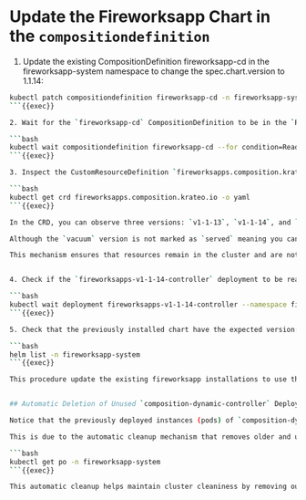 # Update the Fireworksapp Chart in the `compositiondefinition`

1. Update the existing CompositionDefinition fireworksapp-cd in the fireworksapp-system namespace to change the spec.chart.version to 1.1.14:
```bash
kubectl patch compositiondefinition fireworksapp-cd -n fireworksapp-system --type=merge -p '{"spec":{"chart":{"version":"1.1.14"}}}'
```{{exec}}

2. Wait for the `fireworksapp-cd` CompositionDefinition to be in the `Ready=True` condition in the `fireworksapp-system` namespace:

```bash
kubectl wait compositiondefinition fireworksapp-cd --for condition=Ready=True --namespace fireworksapp-system --timeout=600s
```{{exec}}

3. Inspect the CustomResourceDefinition `fireworksapps.composition.krateo.io` to see the added version:

```bash
kubectl get crd fireworksapps.composition.krateo.io -o yaml
```{{exec}}

In the CRD, you can observe three versions: `v1-1-13`, `v1-1-14`, and `vacuum`. When you create a new version of a CRD, the stored version of the resource will be marked as `vacuum`. 

Although the `vacuum` version is not marked as `served` meaning you cannot create new resources of this version—it is used to store any resource of this type moving forward. Resources are validated against either the `v1-1-14` or `v1-1-13` version and then stored as the `vacuum` version.

This mechanism ensures that resources remain in the cluster and are not deleted when you update the chart version, while still providing validation for the resources.


4. Check if the `fireworksapps-v1-1-14-controller` deployment to be ready in the `fireworksapp-system` namespace:

```bash
kubectl wait deployment fireworksapps-v1-1-14-controller --namespace fireworksapp-system --for condition=Available=True --timeout=600s
```{{exec}}

5. Check that the previously installed chart have the expected version: 

```bash
helm list -n fireworksapp-system
```{{exec}}

This procedure update the existing fireworksapp installations to use the new version `1.1.14` of the chart, since the `values.schema.json` does not change between the two versions.


## Automatic Deletion of Unused `composition-dynamic-controller` Deployments

Notice that the previously deployed instances (pods) of `composition-dynamic-controller` that were configured to manage resources of version 1.1.13 no longer exist in the cluster.

This is due to the automatic cleanup mechanism that removes older and unused deployments along with their associated RBAC resources from the cluster:

```bash
kubectl get po -n fireworksapp-system
```{{exec}}

This automatic cleanup helps maintain cluster cleaniness by removing outdated controller instances when they are no longer needed.

